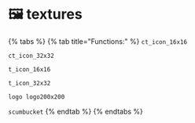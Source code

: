 # 🖼 textures

{% tabs %}
{% tab title="Functions:" %}
`ct_icon_16x16`

`ct_icon_32x32`

`t_icon_16x16`

`t_icon_32x32`

`logo logo200x200`

`scumbucket`
{% endtab %}
{% endtabs %}
